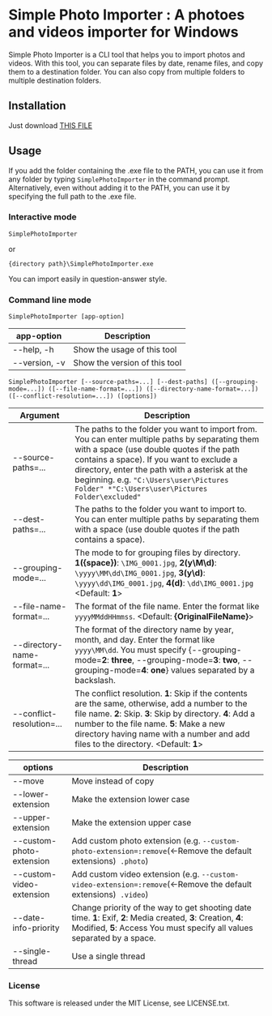 ﻿# Simple Photo Importer : A photoes and videos importer for Windows

Simple Photo Importer is a CLI tool that helps you to import photos and videos. With this tool, you can separate files by date, rename files, and copy them to a destination folder. You can also copy from multiple folders to multiple destination folders.

## Installation
Just download [THIS FILE](https://github.com/junyasu0124/simple-photo-importer/blob/master/SimplePhotoImporter/Exe/SimplePhotoImporter.exe)

## Usage

If you add the folder containing the .exe file to the PATH, you can use it from any folder by typing `SimplePhotoImporter` in the command prompt. Alternatively, even without adding it to the PATH, you can use it by specifying the full path to the .exe file.

### Interactive mode

```
SimplePhotoImporter
```
or
```
{directory path}\SimplePhotoImporter.exe
```
You can import easily in question-answer style.


### Command line mode

```
SimplePhotoImporter [app-option]
```

| app-option | Description |
| --- | --- |
| --help, -h | Show the usage of this tool |
| --version, -v | Show the version of this tool |

```
SimplePhotoImporter [--source-paths=...] [--dest-paths] ([--grouping-mode=...]) ([--file-name-format=...]) ([--directory-name-format=...]) ([--conflict-resolution=...]) ([options])
```

| Argument | Description |
| --- | --- |
| --source-paths=... | The paths to the folder you want to import from. You can enter multiple paths by separating them with a space (use double quotes if the path contains a space). If you want to exclude a directory, enter the path with a asterisk at the beginning. e.g. `"C:\Users\user\Pictures Folder" *"C:\Users\user\Pictures Folder\excluded"` |
| --dest-paths=... | The paths to the folder you want to import to. You can enter multiple paths by separating them with a space (use double quotes if the path contains a space). |
| --grouping-mode=... | The mode to for grouping files by directory. **1(\{space\})**: `\IMG_0001.jpg`, **2(y\\M\\d)**: `\yyyy\MM\dd\IMG_0001.jpg`, **3(y\\d)**: `\yyyy\dd\IMG_0001.jpg`, **4(d)**: `\dd\IMG_0001.jpg`  <Default: **1**> |
| --file-name-format=... | The format of the file name. Enter the format like `yyyyMMddHHmmss`. <Default: **\{OriginalFileName\}**> |
| --directory-name-format=... | The format of the directory name by year, month, and day. Enter the format like `yyyy\MM\dd`. You must specify {--grouping-mode=**2**: **three**, --grouping-mode=**3**: **two**, --grouping-mode=**4**: **one**} values separated by a backslash. |
| --conflict-resolution=... | The conflict resolution. **1**: Skip if the contents are the same, otherwise, add a number to the file name. **2**: Skip. **3**: Skip by directory. **4**: Add a number to the file name. **5**: Make a new directory having name with a number and add files to the directory. <Default\: **1**> |

| options | Description |
| --- | --- |
| --move | Move instead of copy |
| --lower-extension | Make the extension lower case |
| --upper-extension | Make the extension upper case |
| --custom-photo-extension | Add custom photo extension (e.g. `--custom-photo-extension=:remove`(<-Remove the default extensions)` .photo`) |
| --custom-video-extension | Add custom video extension (e.g. `--custom-video-extension=:remove`(<-Remove the default extensions)` .video`) |
| --date-info-priority | Change priority of the way to get shooting date time. **1**: Exif, **2**: Media created, **3**: Creation, **4**: Modified, **5**: Access  You must specify all values separated by a space. |
| --single-thread | Use a single thread |

### License

This software is released under the MIT License, see LICENSE.txt.
